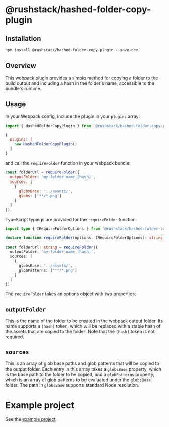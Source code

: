 # @rushstack/hashed-folder-copy-plugin

## Installation

`npm install @rushstack/hashed-folder-copy-plugin --save-dev`

## Overview

This webpack plugin provides a simple method for copying a folder to the build output
and including a hash in the folder's name, accessible to the bundle's runtime.

## Usage

In your Webpack config, include the plugin in your `plugins` array:

```JavaScript
import { HashedFolderCopyPlugin } from '@rushstack/hashed-folder-copy-plugin';

{
  plugins: [
    new HashedFolderCopyPlugin()
  ]
}
```

and call the `requireFolder` function in your webpack bundle:

```JavaScript
const folderUrl = requireFolder({
  outputFolder: 'my-folder-name_[hash]',
  sources: [
    {
      globsBase: '../assets/',
      globs: ['**/*.png']
    }
  ]
})
```

TypeScript typings are provided for the `requireFolder` function:

```TypeScript
import type { IRequireFolderOptions } from '@rushstack/hashed-folder-copy-plugin';

declare function requireFolder(options: IRequireFolderOptions): string;

const folderUrl: string = requireFolder({
  outputFolder: 'my-folder-name_[hash]',
  sources: [
    {
      globsBase: '../assets/',
      globPatterns: ['**/*.png']
    }
  ]
})
```

The `requireFolder` takes an options object with two properties:

## `outputFolder`

This is the name of the folder to be created in the webpack output folder. Its
name supports a `[hash]` token, which will be replaced with a stable hash of the assets
that are copied to the folder. Note that the `[hash]` token is not required.

## `sources`

This is an array of glob base paths and glob patterns that will be copied to the
output folder. Each entry in this array takes a `globsBase` property, which is the
base path to the folder to be copied, and a `globPatterns` property, which is an array of
glob patterns to be evaluated under the `globsBase` folder. The path in `globsBase`
supports standard Node resolution.

# Example project

See the [example project](https://github.com/microsoft/rushstack/blob/master/build-tests/hashed-folder-copy-plugin-test/).

